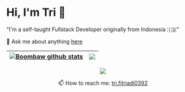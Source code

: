 # Hi, I'm Tri 👋

"I'm a self-taught Fullstack Developer originally from Indonesia 🇮🇩"


💬 Ask me about anything [here](https://github.com/boombaw/boombaw/issues)

 
| <a href="https://github.com/boombaw/github-readme-stats"><img align="center" src="https://github-readme-stats.vercel.app/api?username=boombaw&show_icons=true&include_all_commits=true&theme=buefy&hide_border=true&count_private=true" alt="Boombaw github stats" /></a> | <a href="https://github.com/boombaw/github-readme-stats"><img align="center" src="https://github-readme-stats.vercel.app/api/top-langs/?username=boombaw&layout=compact&theme=buefy&hide_border=true" /></a> |
| ------------- | ------------- |

<p align='center'>
   <a href="https://www.linkedin.com/in/tri-fitriadi">
       <img src="https://img.shields.io/badge/linkedin-%230077B5.svg?&style=for-the-badge&logo=linkedin&logoColor=white"/>
   </a>
   

<p align='center'>
   📫 How to reach me: <a href='mailto:tri.fitriadi0392@gmail.com'>tri.fitriadi0392</a>
</p>

<!--
**boombaw/boombaw** is a ✨ _special_ ✨ repository because its `README.md` (this file) appears on your GitHub profile.

Here are some ideas to get you started:

- 🔭 I’m currently working on ...
- 🌱 I’m currently learning ...
- 👯 I’m looking to collaborate on ...
- 🤔 I’m looking for help with ...
- 💬 Ask me about ...
- 📫 How to reach me: ...
- 😄 Pronouns: ...
- ⚡ Fun fact: ...
-->
